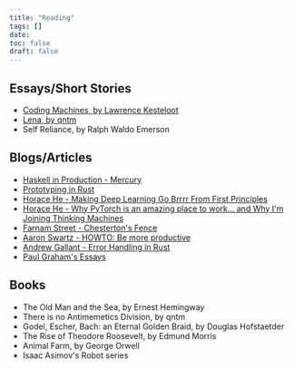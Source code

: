 ```yaml
---
title: "Reading"
tags: []
date: 
toc: false
draft: false
---
```


## Essays/Short Stories
- [Coding Machines, by Lawrence Kesteloot](https://www.teamten.com/lawrence/writings/coding-machines/)
- [Lena, by qntm](https://qntm.org/mmacevedo)
- Self Reliance, by Ralph Waldo Emerson

## Blogs/Articles
- [Haskell in Production - Mercury](https://serokell.io/blog/haskell-in-production-mercury)
- [Prototyping in Rust](https://corrode.dev/blog/prototyping/)
- [Horace He - Making Deep Learning Go Brrrr From First Principles](https://horace.io/brrr_intro.html)
- [Horace He - Why PyTorch is an amazing place to work... and Why I'm Joining Thinking Machines](https://www.thonking.ai/p/why-pytorch-is-an-amazing-place-to?r=hjfy1&utm_medium=email)
- [Farnam Street - Chesterton's Fence](https://fs.blog/chestertons-fence/)
- [Aaron Swartz - HOWTO: Be more productive](http://www.aaronsw.com/weblog/productivity)
- [Andrew Gallant - Error Handling in Rust](https://burntsushi.net/rust-error-handling/)
- [Paul Graham's Essays](https://paulgraham.com/articles.html)

## Books

- The Old Man and the Sea, by Ernest Hemingway
- There is no Antimemetics Division, by qntm
- Godel, Escher, Bach: an Eternal Golden Braid, by Douglas Hofstaetder
- The Rise of Theodore Roosevelt, by Edmund Morris
- Animal Farm, by George Orwell
- Isaac Asimov's Robot series